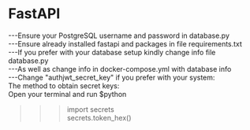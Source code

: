 # FastAPI
---Ensure your PostgreSQL username and password in database.py</br>
---Ensure already installed fastapi and packages in file requirements.txt</br>
---If you prefer with your database setup kindly change info file database.py</br>
---As well as change info in docker-compose.yml with database info</br>
---Change "authjwt_secret_key" if you prefer with your system:</br>
The method to obtain secret keys:</br>
Open your terminal and run $python</br>
>>>import secrets</br>
>>>secrets.token_hex()

